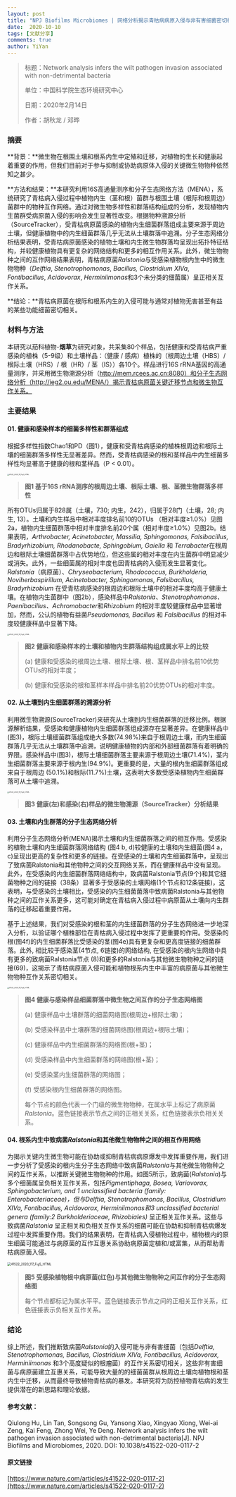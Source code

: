 ```yaml
---
layout: post
title: "NPJ Biofilms Microbiomes | 网络分析揭示青枯病病原入侵与非有害细菌密切相关 |2020"
date:  2020-10-10
tags: [文献分享]
comments: true
author: YiYan
---
```


> 标题：Network analysis infers the wilt pathogen invasion associated with non-detrimental bacteria
>
> 单位：中国科学院生态环境研究中心
>
> 日期：2020年2月14日
>
> 作者：胡秋龙 / 邓晔

### 摘要

**背景：**微生物在根围土壤和根系内生中定殖和迁移，对植物的生长和健康起着重要的作用，但我们目前对于参与抑制或协助病原体入侵的关键微生物物种依然知之甚少。

**方法和结果：**本研究利用16S高通量测序和分子生态网络方法（MENA），系统研究了青枯病入侵过程中植物内生（茎和根）菌群与根围土壤（根际和根周边）菌群中的物种互作网络。通过对微生物多样性和群落结构组成的分析，发现植物内生菌群受病原菌入侵的影响会发生显著性改变。根据物种溯源分析（SourceTracker），受青枯病原菌感染的植物内生细菌群落组成主要来源于周边土壤，但健康植物中的内生细菌群落几乎无法从土壤群落中追溯。分子生态网络分析结果表明，受青枯病原菌感染的植物土壤和内生微生物群落均呈现出拓扑特征结构，并较健康植物具有更复杂的网络结构和更多的相互作用关系。此外，微生物物种之间的互作网络结果表明，青枯病原菌*Ralstonia*与受感染植物根内生中的微生物物种（*Delftia*, *Stenotrophomonas*, *Bacillus,* *Clostridium XlVa*, *Fontibacillus*, *Acidovorax*, *Herminiimonas*和3个未分类的细菌属）呈正相关互作关系。

**结论：**青枯病原菌在根际和根系内生的入侵可能与通常对植物无害甚至有益的某些功能细菌密切相关。

### 材料与方法

本研究以茄科植物-**烟草**为研究对象，共采集80个样品，包括健康和受青枯病严重感染的植株（5-9级）和土壤样品：（健康 / 感病）植株的（根周边土壤（HBS）/ 根际土壤（HRS）/ 根（HR）/ 茎（IS））各10个。样品进行16S rRNA基因的高通量测序，并采用微生物溯源分析（http://mem.rcees.ac.cn:8080）和分子生态网络分析（http://ieg2.ou.edu/MENA/）揭示青枯病原菌关键迁移节点和微生物互作关系。

### 主要结果

#### 01. 健康和感染样本的细菌多样性和群落组成
根据多样性指数Chao1和PD（图1），健康和受青枯病感染的植株根周边和根际土壤的细菌群落多样性无显著差异。然而，受青枯病感染的根和茎样品中内生细菌多样性均显著高于健康的根和茎样品（P < 0.01）。

<img src="https://raw.githubusercontent.com/zhangzl96/zhangzl96.github.io/master/images/41522_2020_117_Fig1_HTML.png" alt="41522_2020_117_Fig1_HTML" style="zoom:25%;" />

> **图1 基于16S rRNA测序的根周边土壤、根际土壤、根、茎微生物群落多样性**

所有OTUs归属于828属（土壤，730; 内生，242），归属于28门（土壤，28; 内生, 13）。土壤和内生样品中相对丰度排名前10的OTUs （相对丰度≥1.0%）见图2a，植物内生细菌群落中相对丰度排名前20个属（相对丰度≥1.0%）见图2b。结果表明，*Arthrobacter, Acinetobacter, Massilia, Sphingomonas, Falsibacillus, Bradyrhizobium, Rhodanobacte, Sphingobium, Gaiella* 和 *Terrabacter*在根周边和根际土壤细菌群落中占优势地位，但这些属的相对丰度在内生菌群中明显减少或消失。此外，一些细菌属的相对丰度也因青枯病的入侵而发生显著变化。*Ralstonia*（病原菌）、*Chryseobacterium, Rhodococcus, Burkholderia, Noviherbaspirillum, Acinetobacter, Sphingomonas, Falsibacillus, Bradyrhizobium* 在受青枯病感染的根周边和根际土壤中的相对丰度均高于健康土壤。在植物内生菌群中（图2b），感染样品中*Ralstonia、Stenotrophomonas、Paenibacillus、Achromobacter*和*Rhizobium* 的相对丰度较健康样品中显著增加，然而，公认的植物有益菌*Pseudomonas, Bacillus* 和 *Falsibacillus* 的相对丰度较健康样品中显著下降。

<img src="https://raw.githubusercontent.com/zhangzl96/zhangzl96.github.io/master/images/41522_2020_117_Fig2_HTML.png" alt="41522_2020_117_Fig2_HTML" style="zoom:25%;" />

> **图2 健康和感染样本的土壤和植物内生群落结构组成属水平上的比较**
>
> (a) 健康和受感染的根周边土壤、根际土壤、根、茎样品中排名前10优势OTUs的相对丰度；
>
> (b) 健康和受感染的根和茎样本样品中排名前20优势OTUs的相对丰度。


#### 02. 从土壤到内生细菌群落的溯源分析

利用微生物溯源(SourceTracker)来研究从土壤到内生细菌群落的迁移比例。根据源解析结果，受感染和健康植物内生细菌群落组成源存在显著差异。在健康样品中(图3)，根际土壤细菌群落组成绝大多数(74.98%)来自于根周边土壤，而内生细菌群落几乎无法从土壤群落中追溯，说明健康植物的内部和外部细菌群落有着明确的界限。感染样品中(图3)，根际土壤细菌群落主要来源于根周边土壤(71.4%)，茎内生细菌群落主要来源于根内生(94.9%)。更重要的是，大量的根内生细菌群落组成来自于根周边 (50.1%)和根际(11.7%)土壤，这表明大多数受感染植物内生细菌群落可从土壤中追溯。

<img src="https://raw.githubusercontent.com/zhangzl96/zhangzl96.github.io/master/images/41522_2020_117_Fig3_HTML.png" alt="41522_2020_117_Fig3_HTML" style="zoom:25%;" />

> **图3 健康(左)和感染(右)样品的微生物溯源（SourceTracker）分析结果**


#### 03. 土壤和内生群落的分子生态网络分析

利用分子生态网络分析(MENA)揭示土壤和内生细菌群落之间的相互作用。受感染的植物土壤和内生细菌群落网络结构 (图4 b, d)较健康的土壤和内生细菌(图4 a，c)呈现出更高的复杂性和更多的链接。在受感染的土壤和内生细菌群落中，呈现出了致病菌Ralstonia和其他物种之间的交互网络关系，而在健康样品中没有呈现。此外，在受感染的内生细菌群落网络结构中，致病菌Ralstonia节点(9个)和其它细菌物种之间的链接（38条）显著多于受感染的土壤网络(1个节点和12条链接)，这表明，与受感染的土壤相比，受感染的内生细菌菌落中致病菌Ralstonia与其他物种之间的互作关系更多，这可能对确定在青枯病入侵过程中病原菌从土壤向内生群落的迁移起着重要作用。

基于上述结果，我们对受感染的根和茎的内生细菌群落的分子生态网络进一步地深入分析，以验证哪个植株部位在青枯病入侵过程中发挥了更重要的作用。受感染的根(图4f)的内生细菌群落比受感染的茎(图4e)具有更复杂和更高度链接的细菌群落。此外, 相比较于感染茎(4节点, 6链接)的网络结构, 在受感染的根内生网络中具有更多的致病菌Ralstonia节点 (8)和更多的Ralstonia与其他微生物物种之间的链接(69)，这揭示了青枯病原菌入侵可能和植物根系内生中丰富的病原菌与其他微生物物种互作关系密切相关。

<img src="https://raw.githubusercontent.com/zhangzl96/zhangzl96.github.io/master/images/41522_2020_117_Fig4_HTML.png" alt="41522_2020_117_Fig4_HTML" style="zoom:25%;" />

> **图4 健康与感染样品细菌群落中微生物之间互作的分子生态网络图**
>
> (a) 健康样品中土壤群落的细菌网络图(根周边+根际土壤)；
>
> (b) 受感染样品中土壤群落的细菌网络图(根周边+根际土壤)；
>
> (c) 健康样品中内生细菌群落的网络图(根+茎)；
>
> (d) 受感染样品中内生细菌群落的网络图(根+茎)；
>
> (e) 受感染茎内生细菌群落的网络图；
>
> (f) 受感染根内生细菌群落的网络图。
>
> 每个节点的颜色代表一个门级的微生物物种，在属水平上标记了病原菌*Ralstonia*。蓝色链接表示节点之间的正相关关系，红色链接表示负相关关系。


#### 04. 根系内生中致病菌*Ralstonia*和其他微生物物种之间的相互作用网络

为揭示关键内生微生物可能在协助或抑制青枯病病原爆发中发挥重要作用，我们进一步分析了受感染的根内生分子生态网络中致病菌*Ralstonia*与其他微生物物种之间的互作关系，以推断关键微生物物种的作用。如图5所示，致病菌(*Ralstonia*)与多个细菌属呈负相关互作关系，包括*Pigmentiphaga, Bosea, Variovorax, Sphingobacterium, and 1 unclassified bacteria (family: Enterobacteriaceae)，*但与*Delftia, Stenotrophomonas, Bacillus, Clostridium XlVa, Fontibacillus, Acidovorax, Herminiimonas和3 unclassified bacterial genera (family:2 Burkholderiaceae, Rhizobiales)* 呈正相关互作关系。这些与致病菌*Ralstonia* 呈正相关和负相关互作关系的细菌可能在协助和抑制青枯病爆发过程中发挥重要作用。我们的结果表明，在青枯病入侵植物过程中，植物根内的原生细菌可能通过与病原菌的互作互惠关系协助病原菌定植和/或富集，从而帮助青枯病原菌入侵。

<img src="https://raw.githubusercontent.com/zhangzl96/zhangzl96.github.io/master/images/41522_2020_117_Fig5_HTML.png" alt="41522_2020_117_Fig5_HTML" style="zoom: 50%;" />

> **图5 受感染植物根中病原菌(红色)与其他微生物物种之间互作的分子生态网络图**
>
> 每个节点都标记为属水平平。蓝色链接表示节点之间的正相关互作关系，红色链接表示负相关互作关系。

### 结论

综上所述，我们推断致病菌*Ralstonia*的入侵可能与非有害细菌（包括*Delftia, Stenotrophomonas, Bacillus, Clostridium XlVa, Fontibacillus, Acidovorax, Herminiimonas* 和3个高度疑似的根瘤菌）的互作关系密切相关，这些非有害细菌与病原菌建立互惠关系，可能导致大量的的细菌菌群从根周边土壤向植物根和茎内生中迁移，从而最终导致植物青枯病的暴发。本研究将为防控植物青枯病的发生提供潜在的新思路和理论依据。



#### 参考文献：

Qiulong Hu, Lin Tan, Songsong Gu, Yansong Xiao, Xingyao Xiong, Wei-ai Zeng, Kai Feng, Zhong Wei, Ye Deng. Network analysis infers the wilt pathogen invasion associated with non-detrimental bacteria[J]. NPJ Biofilms and Microbiomes, 2020. DOI: 10.1038/s41522-020-0117-2

#### 原文链接

[https://www.nature.com/articles/s41522-020-0117-2](https://www.nature.com/articles/s41522-020-0117-2)










